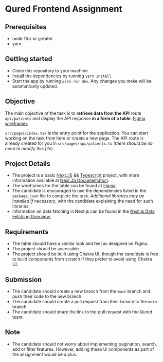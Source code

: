 # Qured Frontend Assignment

## Prerequisites
  - node 18.x or greater
  - yarn

## Getting started
  - Clone this repository to your machine.
  - Install the dependencies by running `yarn install`.
  - Start the app by running `yarn run dev`. Any changes you make will be automatically updated.

## Objective
The main objective of the task is to **retrieve data from the API** route `api/patients` and display the API response **in a form of a table**. [Figma wireframes](https://www.figma.com/file/juR9hCjXWDdcCmx6jrpQGy/Tech-Test-WIreframes)

`src/pages/index.tsx` is the entry point for the application. You can start working on the task from here or create a new page. The API route is already created for you in `src/pages/api/patients.ts` *(there should be no need to modify this file)*

## Project Details
  - The project is a basic [Next.JS](https://nextjs.org/docs/getting-started) && [Typescript](https://www.typescriptlang.org/docs/) project, with more information available at [Next.JS Documentation](https://nextjs.org/docs/getting-started).
  - The wireframes for the table can be found at [Figma](https://www.figma.com/file/juR9hCjXWDdcCmx6jrpQGy/Tech-Test-WIreframes)
  - The candidate is encouraged to use the dependencies listed in the `package.json` file to complete the task. *Additional libraries may be installed if necessary*, with the candidate explaining the need for such libraries. 
  - Information on data fetching in Next.js can be found in the [Next.js Data Fetching Overview.](https://nextjs.org/docs/basic-features/data-fetching/overview)

## Requirements

  - The table should have a similar look and feel as designed on Figma.
  - The project should be accessible.
  - The project should be built using Chakra UI, though the candidate is free to build components from scratch if they prefer to avoid using Chakra UI.

## Submission
  - The candidate should create a new branch from the `main` branch and push their code to the new branch.
  - The candidate should create a pull request from their branch to the `main` branch.
  - The candidate should share the link to the pull request with the Qured team.

## Note
  - The candidate should not worry about implementing pagination, search, add or filter features. However, adding these UI components as part of the assignment would be a plus.